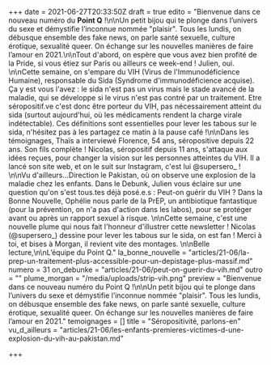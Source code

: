 +++
date = 2021-06-27T20:33:50Z
draft = true
edito = "Bienvenue dans ce nouveau numéro du **Point Q** !\n\nUn petit bijou qui te plonge dans l’univers du sexe et démystifie l’inconnue nommée \"plaisir\". Tous les lundis, on débusque ensemble des fake news, on parle santé sexuelle, culture érotique, sexualité queer. On échange sur les nouvelles manières de faire l’amour en 2021.\n\nTout d'abord, on espère que vous avez bien profité de la Pride, si vous étiez sur Paris ou ailleurs ce week-end ! Julien, oui. \n\nCette semaine, on s'empare du VIH (Virus de l'Immunodéficience Humaine), responsable du Sida (Syndrome d'immunodéficience acquise). Ça y est vous l'avez : le sida n'est pas un virus mais le stade avancé de la maladie, qui se développe si le virus n'est pas contré par un traitement. Etre séropositif.ve c'est donc être porteur du VIH, pas nécessairement atteint du sida (surtout aujourd'hui, où les médicaments rendent la charge virale indétectable). Ces définitions sont essentielles pour lever les tabous sur le sida, n'hésitez pas à les partagez ce matin à la pause café !\n\nDans les témoignages, Thaïs a interviewé Florence, 54 ans, séropositive depuis 22 ans. Son fils complète ! Nicolas, séropositif depuis 11 ans, s'attaque aux idées reçues, pour changer la vision sur les personnes atteintes du VIH. Il a lancé son site web, et on le suit sur Instagram, c'est lui @supersero_ ! \n\nVu d'ailleurs...Direction le Pakistan, où on observe une explosion de la maladie chez les enfants. Dans le Debunk, Julien vous éclaire sur une question qu'on s'est tous.tes déjà posé.e.s : Peut-on guérir du VIH ? Dans la Bonne Nouvelle, Ophélie nous parle de la PrEP, un antibiotique fantastique (pour la prévention, on n'a pas d'action dans les labos), pour se protéger avant ou après un rapport sexuel à risque. \n\nCette semaine, c'est une nouvelle plume qui nous fait l'honneur d'illustrer cette newsletter ! Nicolas (@supersero_) dessine pour lever les tabous sur le sida, on est fan ! Merci à toi, et bises à Morgan, il revient vite des montages. \n\nBelle lecture,\n\nL’équipe du Point Q."
la_bonne_nouvelle = "articles/21-06/la-prep-un-traitement-plus-accessible-pour-un-depistage-plus-massif.md"
numero = 31
on_debunke = "articles/21-06/peut-on-guerir-du-vih.md"
outro = ""
plume_morgan = "/media/uploads/strip-vih.png"
preview = "Bienvenue dans ce nouveau numéro du Point Q !\n\nUn petit bijou qui te plonge dans l’univers du sexe et démystifie l’inconnue nommée \"plaisir\". Tous les lundis, on débusque ensemble des fake news, on parle santé sexuelle, culture érotique, sexualité queer. On échange sur les nouvelles manières de faire l’amour en 2021."
temoignages = []
title = "Séropositivité, parlons-en"
vu_d_ailleurs = "articles/21-06/les-enfants-premieres-victimes-d-une-explosion-du-vih-au-pakistan.md"

+++
